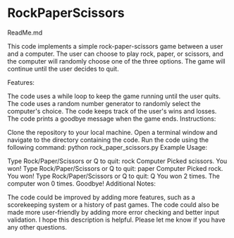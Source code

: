 # RockPaperScissors
ReadMe.md

This code implements a simple rock-paper-scissors game between a user and a computer. The user can choose to play rock, paper, or scissors, and the computer will randomly choose one of the three options. The game will continue until the user decides to quit.

Features:

The code uses a while loop to keep the game running until the user quits.
The code uses a random number generator to randomly select the computer's choice.
The code keeps track of the user's wins and losses.
The code prints a goodbye message when the game ends.
Instructions:

Clone the repository to your local machine.
Open a terminal window and navigate to the directory containing the code.
Run the code using the following command:
python rock_paper_scissors.py
Example Usage:

Type Rock/Paper/Scissors or Q to quit: rock
Computer Picked scissors.
You won!
Type Rock/Paper/Scissors or Q to quit: paper
Computer Picked rock.
You won!
Type Rock/Paper/Scissors or Q to quit: Q
You won 2 times.
The computer won 0 times.
Goodbye!
Additional Notes:

The code could be improved by adding more features, such as a scorekeeping system or a history of past games.
The code could also be made more user-friendly by adding more error checking and better input validation.
I hope this description is helpful. Please let me know if you have any other questions.
